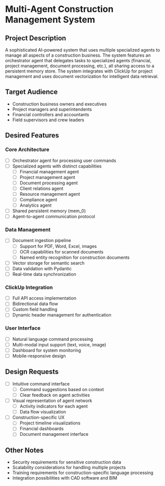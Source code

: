 # Multi-Agent Construction Management System

## Project Description
A sophisticated AI-powered system that uses multiple specialized agents to manage all aspects of a construction business. The system features an orchestrator agent that delegates tasks to specialized agents (financial, project management, document processing, etc.), all sharing access to a persistent memory store. The system integrates with ClickUp for project management and uses document vectorization for intelligent data retrieval.

## Target Audience
- Construction business owners and executives
- Project managers and superintendents
- Financial controllers and accountants
- Field supervisors and crew leaders

## Desired Features
### Core Architecture
- [ ] Orchestrator agent for processing user commands
- [ ] Specialized agents with distinct capabilities
    - [ ] Financial management agent
    - [ ] Project management agent
    - [ ] Document processing agent
    - [ ] Client relations agent
    - [ ] Resource management agent
    - [ ] Compliance agent
    - [ ] Analytics agent
- [ ] Shared persistent memory (mem_0)
- [ ] Agent-to-agent communication protocol

### Data Management
- [ ] Document ingestion pipeline
    - [ ] Support for PDF, Word, Excel, images
    - [ ] OCR capabilities for scanned documents
    - [ ] Named entity recognition for construction documents
- [ ] Vector storage for semantic search
- [ ] Data validation with Pydantic
- [ ] Real-time data synchronization

### ClickUp Integration
- [ ] Full API access implementation
- [ ] Bidirectional data flow
- [ ] Custom field handling
- [ ] Dynamic header management for authentication

### User Interface
- [ ] Natural language command processing
- [ ] Multi-modal input support (text, voice, image)
- [ ] Dashboard for system monitoring
- [ ] Mobile-responsive design

## Design Requests
- [ ] Intuitive command interface
    - [ ] Command suggestions based on context
    - [ ] Clear feedback on agent activities
- [ ] Visual representation of agent network
    - [ ] Activity indicators for each agent
    - [ ] Data flow visualization
- [ ] Construction-specific UX
    - [ ] Project timeline visualizations
    - [ ] Financial dashboards
    - [ ] Document management interface

## Other Notes
- Security requirements for sensitive construction data
- Scalability considerations for handling multiple projects
- Training requirements for construction-specific language processing
- Integration possibilities with CAD software and BIM
